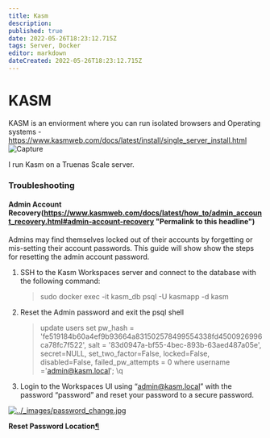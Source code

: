 ```yaml
---
title: Kasm
description: 
published: true
date: 2022-05-26T18:23:12.715Z
tags: Server, Docker
editor: markdown
dateCreated: 2022-05-26T18:23:12.715Z
---
```

# KASM
KASM is an enviorment where you can run isolated browsers and Operating systems
	- https://www.kasmweb.com/docs/latest/install/single_server_install.html
	![Capture](https://user-images.githubusercontent.com/12887622/134812745-f25c087d-f3ca-4707-ae6a-cd74859bcf8a.JPG)

I run Kasm on a Truenas Scale server. 


### Troubleshooting
#### Admin Account Recovery(https://www.kasmweb.com/docs/latest/how_to/admin_account_recovery.html#admin-account-recovery "Permalink to this headline")

Admins may find themselves locked out of their accounts by forgetting or mis-setting their account passwords. This guide will show show the steps for resetting the admin account password.

1.  SSH to the Kasm Workspaces server and connect to the database with the following command:
    
    > sudo docker exec -it kasm_db psql -U kasmapp -d kasm
    
2.  Reset the Admin password and exit the psql shell
    
    > update users set
    >     pw_hash = 'fe519184b60a4ef9b93664a831502578499554338fd4500926996ca78fc7f522',
    >     salt = '83d0947a-bf55-4bec-893b-63aed487a05e',
    >     secret=NULL, set_two_factor=False, locked=False,
    >     disabled=False, failed_pw_attempts = 0 where username ='admin@kasm.local';
    > \q
    
3.  Login to the Workspaces UI using “admin@kasm.local” with the password “password” and reset your password to a secure password.
    

[![../_images/password_change.jpg](https://www.kasmweb.com/docs/latest/_images/password_change.jpg)](https://www.kasmweb.com/docs/latest/_images/password_change.jpg)

**Reset Password Location**[¶](https://www.kasmweb.com/docs/latest/how_to/admin_account_recovery.html#id1 "Permalink to this image")